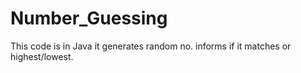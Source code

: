 # Number_Guessing
This code is in Java it generates random no.  informs if it matches or highest/lowest. 
